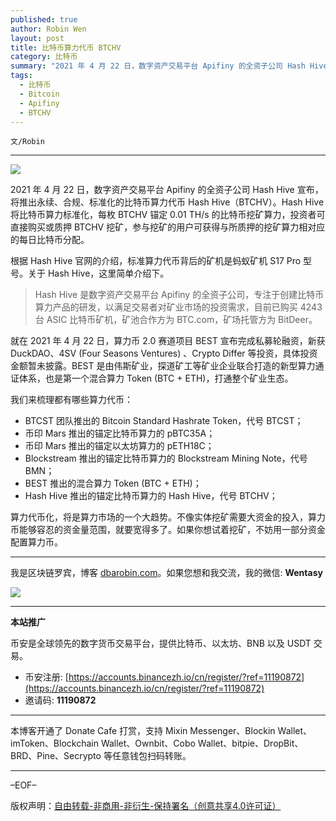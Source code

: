 ```yaml
---
published: true
author: Robin Wen
layout: post
title: 比特币算力代币 BTCHV
category: 比特币
summary: "2021 年 4 月 22 日，数字资产交易平台 Apifiny 的全资子公司 Hash Hive 宣布，将推出永续、合规、标准化的比特币算力代币 Hash Hive（BTCHV）。Hash Hive 将比特币算力标准化，每枚 BTCHV 锚定 0.01 TH/s 的比特币挖矿算力，投资者可直接购买或质押 BTCHV 挖矿，参与挖矿的用户可获得与所质押的挖矿算力相对应的每日比特币分配。算力代币化，将是算力市场的一个大趋势。不像实体挖矿需要大资金的投入，算力币能够容忍的资金量范围，就要宽得多了。如果你想试着挖矿，不妨用一部分资金配置算力币。"
tags:
  - 比特币
  - Bitcoin
  - Apifiny
  - BTCHV
---
```


`文/Robin`

***

![](https://cdn.dbarobin.com/268jhlp.png)

2021 年 4 月 22 日，数字资产交易平台 Apifiny 的全资子公司 Hash Hive 宣布，将推出永续、合规、标准化的比特币算力代币 Hash Hive（BTCHV）。Hash Hive 将比特币算力标准化，每枚 BTCHV 锚定 0.01 TH/s 的比特币挖矿算力，投资者可直接购买或质押 BTCHV 挖矿，参与挖矿的用户可获得与所质押的挖矿算力相对应的每日比特币分配。

根据 Hash Hive 官网的介绍，标准算力代币背后的矿机是蚂蚁矿机 S17 Pro 型号。关于 Hash Hive，这里简单介绍下。

> Hash Hive 是数字资产交易平台 Apifiny 的全资子公司，专注于创建比特币算力产品的研发，以满足交易者对矿业市场的投资需求，目前已购买 4243 台 ASIC 比特币矿机，矿池合作方为 BTC.com，矿场托管方为 BitDeer。

就在 2021 年 4 月 22 日，算力币 2.0 赛道项目 BEST 宣布完成私募轮融资，新获 DuckDAO、4SV (Four Seasons Ventures) 、Crypto Differ 等投资，具体投资金额暂未披露。BEST 是由伟斯矿业，探道矿工等矿业企业联合打造的新型算力通证体系，也是第一个混合算力 Token (BTC + ETH)，打通整个矿业生态。

我们来梳理都有哪些算力代币：

* BTCST 团队推出的 Bitcoin Standard Hashrate Token，代号 BTCST；
* 币印 Mars 推出的锚定比特币算力的 pBTC35A；
* 币印 Mars 推出的锚定以太坊算力的 pETH18C；
* Blockstream 推出的锚定比特币算力的 Blockstream Mining Note，代号 BMN；
* BEST 推出的混合算力 Token (BTC + ETH)；
* Hash Hive 推出的锚定比特币算力的 Hash Hive，代号 BTCHV；

算力代币化，将是算力市场的一个大趋势。不像实体挖矿需要大资金的投入，算力币能够容忍的资金量范围，就要宽得多了。如果你想试着挖矿，不妨用一部分资金配置算力币。

***

我是区块链罗宾，博客 [dbarobin.com](https://dbarobin.com/)。如果您想和我交流，我的微信: **Wentasy**

![](https://cdn.dbarobin.com/v4yywe2.png)

***

**本站推广**

币安是全球领先的数字货币交易平台，提供比特币、以太坊、BNB 以及 USDT 交易。

* 币安注册: [https://accounts.binancezh.io/cn/register/?ref=11190872](https://accounts.binancezh.io/cn/register/?ref=11190872)
* 邀请码: **11190872**

***

本博客开通了 Donate Cafe 打赏，支持 Mixin Messenger、Blockin Wallet、imToken、Blockchain Wallet、Ownbit、Cobo Wallet、bitpie、DropBit、BRD、Pine、Secrypto 等任意钱包扫码转账。

<center>
    <div class="--donate-button"
         data-button-id="f8b9df0d-af9a-460d-8258-d3f435445075"
    ></div>
</center>

***

–EOF–

版权声明：[自由转载-非商用-非衍生-保持署名（创意共享4.0许可证）](http://creativecommons.org/licenses/by-nc-nd/4.0/deed.zh)